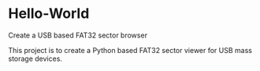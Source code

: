 # Hello-World
Create a USB based FAT32 sector browser

This project is to create a Python based FAT32 sector viewer for USB mass storage devices.

